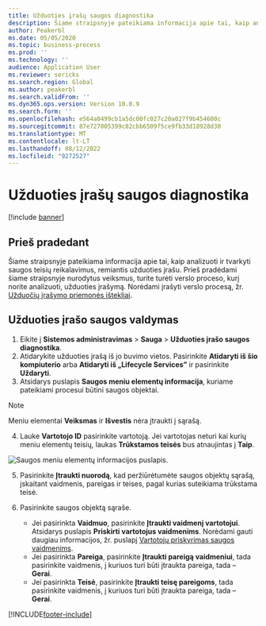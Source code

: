```yaml
---
title: Užduoties įrašų saugos diagnostika
description: Šiame straipsnyje pateikiama informacija apie tai, kaip analizuoti ir tvarkyti saugos teisių reikalavimus, remiantis užduoties įrašu.
author: Peakerbl
ms.date: 05/05/2020
ms.topic: business-process
ms.prod: ''
ms.technology: ''
audience: Application User
ms.reviewer: sericks
ms.search.region: Global
ms.author: peakerbl
ms.search.validFrom: ''
ms.dyn365.ops.version: Version 10.0.9
ms.search.form: ''
ms.openlocfilehash: e564a0499cb1a5dc00fc027c20a027f9b454600c
ms.sourcegitcommit: 87e727005399c82cbb6509f5ce9fb33d18928d30
ms.translationtype: MT
ms.contentlocale: lt-LT
ms.lasthandoff: 08/12/2022
ms.locfileid: "9272527"
---
```

# <a name="security-diagnostics-for-task-recordings"></a>Užduoties įrašų saugos diagnostika

[!include [banner](../../includes/banner.md)]

## <a name="before-you-begin"></a>Prieš pradedant

Šiame straipsnyje pateikiama informacija apie tai, kaip analizuoti ir tvarkyti saugos teisių reikalavimus, remiantis užduoties įrašu. Prieš pradėdami šiame straipsnyje nurodytus veiksmus, turite turėti verslo proceso, kurį norite analizuoti, užduoties įrašymą. Norėdami įrašyti verslo procesą, žr. [Užduočių įrašymo priemonės ištekliai](../../user-interface/task-recorder.md). 

## <a name="manage-security-for-a-task-recording"></a>Užduoties įrašo saugos valdymas

1. Eikite į **Sistemos administravimas** > **Sauga** > **Užduoties įrašo saugos diagnostika**.
2. Atidarykite užduoties įrašą iš jo buvimo vietos. Pasirinkite **Atidaryti iš šio kompiuterio** arba **Atidaryti iš „Lifecycle Services”** ir pasirinkite **Uždaryti**.
3. Atsidarys puslapis **Saugos meniu elementų informacija**, kuriame pateikiami procesui būtini saugos objektai.

 > [!NOTE]
 > Meniu elementai **Veiksmas** ir **Išvestis** nėra įtraukti į sąrašą.

4. Lauke **Vartotojo ID** pasirinkite vartotoją. Jei vartotojas neturi kai kurių meniu elementų teisių, laukas **Trūkstamos teisės** bus atnaujintas į **Taip**.
  
  ![Saugos meniu elementų informacijos puslapis.](../media/Security-Menu-Item-Details.png)

5. Pasirinkite **Įtraukti nuorodą**, kad peržiūrėtumėte saugos objektų sąrašą, įskaitant vaidmenis, pareigas ir teises, pagal kurias suteikiama trūkstama teisė.
6. Pasirinkite saugos objektą sąraše.

    - Jei pasirinkta **Vaidmuo**, pasirinkite **Įtraukti vaidmenį vartotojui**. Atsidarys puslapis **Priskirti vartotojus vaidmenims**. Norėdami gauti daugiau informacijos, žr. puslapį [Vartotojų priskyrimas saugos vaidmenims](assign-users-security-roles.md).
    - Jei pasirinkta **Pareiga**, pasirinkite **Įtraukti pareigą vaidmeniui**, tada pasirinkite vaidmenis, į kuriuos turi būti įtraukta pareiga, tada – **Gerai**.
    - Jei pasirinkta **Teisė**, pasirinkite **Įtraukti teisę pareigoms**, tada pasirinkite vaidmenis, į kuriuos turi būti įtraukta pareiga, tada – **Gerai**.


[!INCLUDE[footer-include](../../../../includes/footer-banner.md)]
